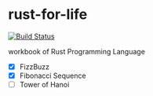 # rust-for-life

[![Build Status](https://travis-ci.org/amotz/rust-for-life.svg?branch=master)](https://travis-ci.org/amotz/rust-for-life)

workbook of Rust Programming Language

- [x] FizzBuzz
- [x] Fibonacci Sequence
- [ ] Tower of Hanoi
